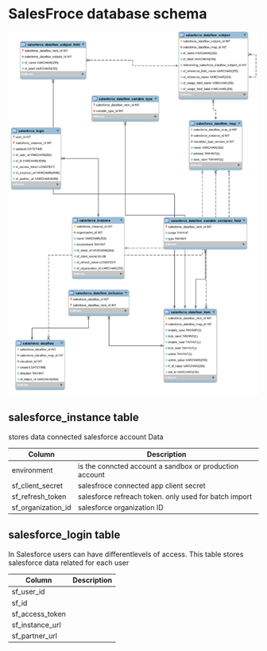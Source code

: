 
# SalesFroce database schema

![sf db](https://raw.githubusercontent.com/projectgoldmine/documentation/main/sf_erd.png)



## salesforce_instance table

 stores data  connected salesforce account Data
 
  
  Column           | Description
-------------      | -------------
environment        | is the conncted account a sandbox or production account
sf_client_secret   |  salesfroce connected app client secret
sf_refresh_token   | salesforce refreach token. only used for batch import
sf_organization_id | salesforce organization ID 


## salesforce_login table

In Salesforce users can have differentlevels of access. This table  stores salesforce data related for each user 

 Column            | Description
-------------      | -------------
sf_user_id         | 
sf_id              |  
sf_access_token    | 
sf_instance_url    | 
sf_partner_url     |
